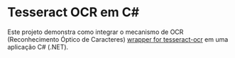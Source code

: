 # Tesseract OCR em C#

Este projeto demonstra como integrar o mecanismo de OCR (Reconhecimento Óptico de Caracteres) [wrapper for tesseract-ocr](https://github.com/charlesw/tesseract) em uma aplicação C# (.NET).
